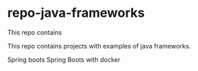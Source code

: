 # repo-java-frameworks

This repo contains 

This repo contains projects with examples of java frameworks.

Spring boots
Spring Boots with docker 
